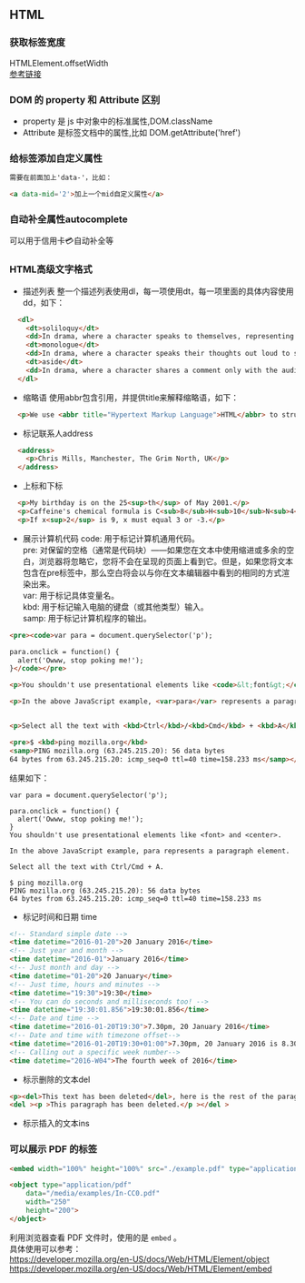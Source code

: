## HTML

### 获取标签宽度

HTMLElement.offsetWidth  
 [参考链接](https://developer.mozilla.org/en-US/docs/Web/API/HTMLElement/offsetWidth "获取标签宽度")

### DOM 的 property 和 Attribute 区别

- property 是 js 中对象中的标准属性,DOM.className
- Attribute 是标签文档中的属性,比如 DOM.getAttribute('href')

### 给标签添加自定义属性

```html
需要在前面加上'data-'，比如：

<a data-mid='2'>加上一个mid自定义属性</a>
```
### 自动补全属性autocomplete
可以用于信用卡💳自动补全等

### HTML高级文字格式
- 描述列表
整一个描述列表使用dl，每一项使用dt，每一项里面的具体内容使用dd，如下：
```html
  <dl>
    <dt>soliloquy</dt>
    <dd>In drama, where a character speaks to themselves, representing their inner thoughts or feelings and in the process relaying them to the audience (but not to other characters.)</dd>
    <dt>monologue</dt>
    <dd>In drama, where a character speaks their thoughts out loud to share them with the audience and any other characters present.</dd>
    <dt>aside</dt>
    <dd>In drama, where a character shares a comment only with the audience for humorous or dramatic effect. This is usually a feeling, thought or piece of additional background information.</dd>
  </dl>
```

- 缩略语
使用abbr包含引用，并提供title来解释缩略语，如下： 
```html
  <p>We use <abbr title="Hypertext Markup Language">HTML</abbr> to structure our web documents.</p>
```

- 标记联系人address
```html
  <address>
    <p>Chris Mills, Manchester, The Grim North, UK</p>
  </address>
```

- 上标<sup></sup>和下标<sub></sub>
```html
  <p>My birthday is on the 25<sup>th</sup> of May 2001.</p>
  <p>Caffeine's chemical formula is C<sub>8</sub>H<sub>10</sub>N<sub>4</sub>O<sub>2</sub>.</p>
  <p>If x<sup>2</sup> is 9, x must equal 3 or -3.</p>
```

- 展示计算机代码
code: 用于标记计算机通用代码。  
pre: 对保留的空格（通常是代码块）——如果您在文本中使用缩进或多余的空白，浏览器将忽略它，您将不会在呈现的页面上看到它。但是，如果您将文本包含在pre标签中，那么空白将会以与你在文本编辑器中看到的相同的方式渲染出来。  
var: 用于标记具体变量名。  
kbd: 用于标记输入电脑的键盘（或其他类型）输入。  
samp: 用于标记计算机程序的输出。  

```html
<pre><code>var para = document.querySelector('p');

para.onclick = function() {
  alert('Owww, stop poking me!');
}</code></pre>

<p>You shouldn't use presentational elements like <code>&lt;font&gt;</code> and <code>&lt;center&gt;</code>.</p>

<p>In the above JavaScript example, <var>para</var> represents a paragraph element.</p>


<p>Select all the text with <kbd>Ctrl</kbd>/<kbd>Cmd</kbd> + <kbd>A</kbd>.</p>

<pre>$ <kbd>ping mozilla.org</kbd>
<samp>PING mozilla.org (63.245.215.20): 56 data bytes
64 bytes from 63.245.215.20: icmp_seq=0 ttl=40 time=158.233 ms</samp></pre>
```
结果如下：
```
var para = document.querySelector('p');

para.onclick = function() {
  alert('Owww, stop poking me!');
}
You shouldn't use presentational elements like <font> and <center>.

In the above JavaScript example, para represents a paragraph element.

Select all the text with Ctrl/Cmd + A.

$ ping mozilla.org
PING mozilla.org (63.245.215.20): 56 data bytes
64 bytes from 63.245.215.20: icmp_seq=0 ttl=40 time=158.233 ms
```

- 标记时间和日期 time
```html
<!-- Standard simple date -->
<time datetime="2016-01-20">20 January 2016</time>
<!-- Just year and month -->
<time datetime="2016-01">January 2016</time>
<!-- Just month and day -->
<time datetime="01-20">20 January</time>
<!-- Just time, hours and minutes -->
<time datetime="19:30">19:30</time>
<!-- You can do seconds and milliseconds too! -->
<time datetime="19:30:01.856">19:30:01.856</time>
<!-- Date and time -->
<time datetime="2016-01-20T19:30">7.30pm, 20 January 2016</time>
<!-- Date and time with timezone offset-->
<time datetime="2016-01-20T19:30+01:00">7.30pm, 20 January 2016 is 8.30pm in France</time>
<!-- Calling out a specific week number-->
<time datetime="2016-W04">The fourth week of 2016</time>
```

- 标示删除的文本del
```html
<p><del>This text has been deleted</del>, here is the rest of the paragraph.</p>
<del ><p >This paragraph has been deleted.</p ></del >
```

- 标示插入的文本ins

### 可以展示 PDF 的标签
```html
<embed width="100%" height="100%" src="./example.pdf" type="application/pdf">

<object type="application/pdf"
    data="/media/examples/In-CC0.pdf"
    width="250"
    height="200">
</object>
```
利用浏览器查看 PDF 文件时，使用的是 `embed` 。  
具体使用可以参考：  
https://developer.mozilla.org/en-US/docs/Web/HTML/Element/object  
https://developer.mozilla.org/en-US/docs/Web/HTML/Element/embed
